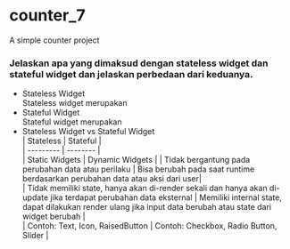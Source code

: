 # counter_7
A simple counter project

### Jelaskan apa yang dimaksud dengan stateless widget dan stateful widget dan jelaskan perbedaan dari keduanya.
- Stateless Widget<br>
Stateless widget merupakan
- Stateful Widget<br>
Stateful widget merupakan
- Stateless Widget vs Stateful Widget<br>
| Stateless | Stateful |<br>
| --------- | -------- |<br>
| Static Widgets | Dynamic Widgets |
| Tidak bergantung pada perubahan data atau perilaku | Bisa berubah pada saat runtime berdasarkan perubahan data atau aksi dari user|<br>
| Tidak memiliki state, hanya akan di-render sekali dan hanya akan di-update jika terdapat perubahan data eksternal | Memiliki internal state, dapat dilakukan render ulang jika input data berubah atau state dari widget berubah |<br>
| Contoh: Text, Icon, RaisedButton | Contoh: Checkbox, Radio Button, Slider |<br>